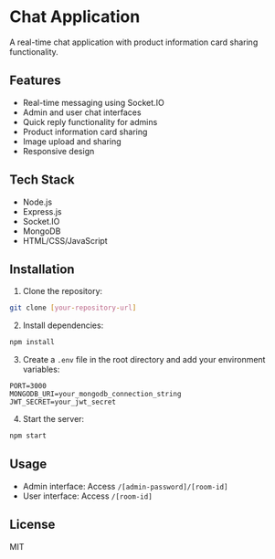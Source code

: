# Chat Application

A real-time chat application with product information card sharing functionality.

## Features

- Real-time messaging using Socket.IO
- Admin and user chat interfaces
- Quick reply functionality for admins
- Product information card sharing
- Image upload and sharing
- Responsive design

## Tech Stack

- Node.js
- Express.js
- Socket.IO
- MongoDB
- HTML/CSS/JavaScript

## Installation

1. Clone the repository:
```bash
git clone [your-repository-url]
```

2. Install dependencies:
```bash
npm install
```

3. Create a `.env` file in the root directory and add your environment variables:
```env
PORT=3000
MONGODB_URI=your_mongodb_connection_string
JWT_SECRET=your_jwt_secret
```

4. Start the server:
```bash
npm start
```

## Usage

- Admin interface: Access `/[admin-password]/[room-id]`
- User interface: Access `/[room-id]`

## License

MIT 